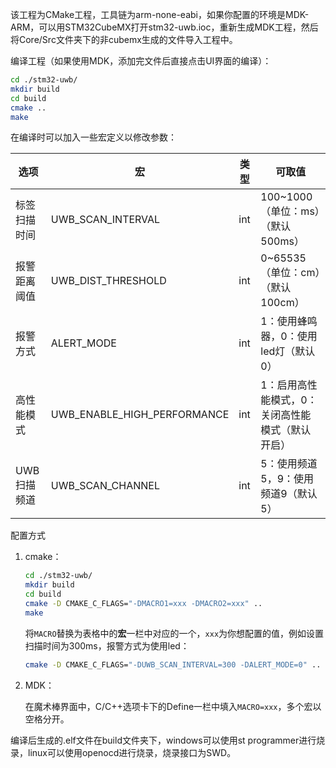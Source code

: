 该工程为CMake工程，工具链为arm-none-eabi，如果你配置的环境是MDK-ARM，可以用STM32CubeMX打开stm32-uwb.ioc，重新生成MDK工程，然后将Core/Src文件夹下的非cubemx生成的文件导入工程中。

编译工程（如果使用MDK，添加完文件后直接点击UI界面的编译）：
```sh
cd ./stm32-uwb/
mkdir build
cd build
cmake ..
make
```

在编译时可以加入一些宏定义以修改参数：

| 选项         | 宏                          | 类型 | 可取值                                           |
| ------------ | --------------------------- | ---- | ------------------------------------------------ |
| 标签扫描时间 | UWB_SCAN_INTERVAL           | int  | 100~1000（单位：ms）（默认500ms）                |
| 报警距离阈值 | UWB_DIST_THRESHOLD          | int  | 0~65535（单位：cm）（默认100cm）                 |
| 报警方式     | ALERT_MODE                  | int  | 1：使用蜂鸣器，0：使用led灯（默认0）             |
| 高性能模式   | UWB_ENABLE_HIGH_PERFORMANCE | int  | 1：启用高性能模式，0：关闭高性能模式（默认开启） |
| UWB扫描频道  | UWB_SCAN_CHANNEL            | int  | 5：使用频道5，9：使用频道9（默认5）              |

配置方式

1. cmake：

   ```sh
   cd ./stm32-uwb/
   mkdir build
   cd build
   cmake -D CMAKE_C_FLAGS="-DMACRO1=xxx -DMACRO2=xxx" ..
   make
   ```

   将`MACRO`替换为表格中的**宏**一栏中对应的一个，`xxx`为你想配置的值，例如设置扫描时间为300ms，报警方式为使用led：

   ```sh
   cmake -D CMAKE_C_FLAGS="-DUWB_SCAN_INTERVAL=300 -DALERT_MODE=0" ..
   ```

2. MDK：

   在魔术棒界面中，C/C++选项卡下的Define一栏中填入`MACRO=xxx`，多个宏以空格分开。

编译后生成的.elf文件在build文件夹下，windows可以使用st programmer进行烧录，linux可以使用openocd进行烧录，烧录接口为SWD。
